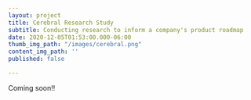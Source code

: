 ```yaml
---
layout: project
title: Cerebral Research Study
subtitle: Conducting research to inform a company's product roadmap
date: 2020-12-05T01:53:00.000-06:00
thumb_img_path: "/images/cerebral.png"
content_img_path: ''
published: false

---
```

Coming soon!!